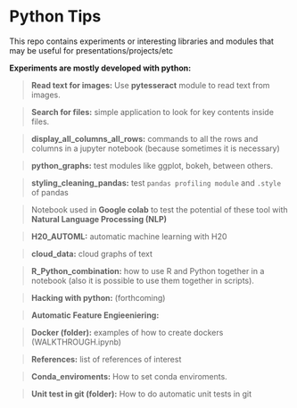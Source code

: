 # Python Tips

This repo contains experiments or interesting libraries and modules that may be useful for presentations/projects/etc

**Experiments are mostly developed with python:**

> **Read text for images:** Use **pytesseract** module to read text from images. 

> **Search for files:** simple application to look for key contents inside files.

> **display_all_columns_all_rows:** commands to all the rows and columns in a jupyter notebook (because sometimes it is necessary)

> **python_graphs:** test modules like ggplot, bokeh, between others.

> **styling_cleaning_pandas:** test `pandas profiling module` and `.style` of pandas

> Notebook used in **Google colab** to test the potential of these tool with **Natural Language Processing (NLP)**

> **H20_AUTOML:** automatic machine learning with H20

> **cloud_data:** cloud graphs of text

> **R_Python_combination:** how to use R and Python together in a notebook (also it is possible to use them together in scripts).

> **Hacking with python:** (forthcoming)

> **Automatic Feature Engieeniering:**

> **Docker (folder):** examples of how to create dockers (WALKTHROUGH.ipynb)

> **References:** list of references of interest

>  **Conda_enviroments:** How to set conda enviroments.

>  **Unit test in git (folder):** How to do automatic unit tests in git

